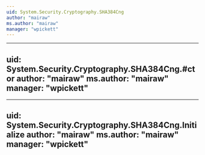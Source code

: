 ```yaml
---
uid: System.Security.Cryptography.SHA384Cng
author: "mairaw"
ms.author: "mairaw"
manager: "wpickett"
---
```


---
uid: System.Security.Cryptography.SHA384Cng.#ctor
author: "mairaw"
ms.author: "mairaw"
manager: "wpickett"
---

---
uid: System.Security.Cryptography.SHA384Cng.Initialize
author: "mairaw"
ms.author: "mairaw"
manager: "wpickett"
---
